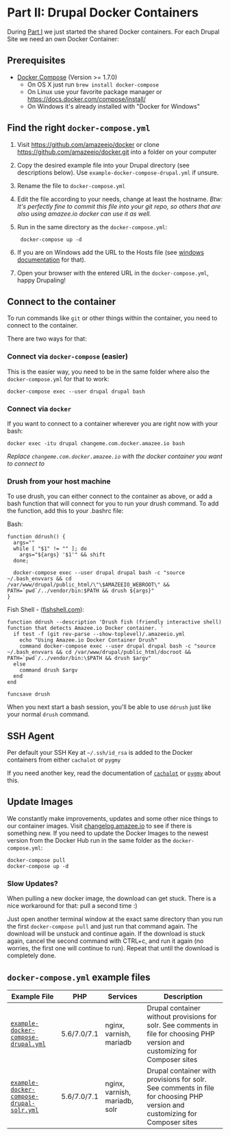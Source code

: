 # Part II: Drupal Docker Containers

<!-- toc -->

During [Part I](./local_docker_development.md#part-i-shared-docker-containers) we just started the shared Docker containers. For each Drupal Site we need an own Docker Container:

## Prerequisites
* [Docker Compose](https://docs.docker.com/compose/install/) (Version >= 1.7.0)
  * On OS X just run `brew install docker-compose`
  * On Linux use your favorite package manager or https://docs.docker.com/compose/install/
  * On Windows it's already installed with "Docker for Windows"

## Find the right `docker-compose.yml`

1. Visit https://github.com/amazeeio/docker or clone https://github.com/amazeeio/docker.git into a folder on your computer
2. Copy the desired example file into your Drupal directory (see descriptions below). Use `example-docker-compose-drupal.yml` if unsure.
3. Rename the file to `docker-compose.yml`
4. Edit the file according to your needs, change at least the hostname. _Btw: It's perfectly fine to commit this file into your git repo, so others that are also using amazee.io docker can use it as well._
5. Run in the same directory as the `docker-compose.yml`:

        docker-compose up -d
6. If you are on Windows add the URL to the Hosts file (see [windows documentation](local_docker_development/windows.md) for that).
7. Open your browser with the entered URL in the `docker-compose.yml`, happy Drupaling!

## Connect to the container

To run commands like `git` or other things within the container, you need to connect to the container.

There are two ways for that:

### Connect via `docker-compose` (easier)

This is the easier way, you need to be in the same folder where also the `docker-compose.yml` for that to work:

    docker-compose exec --user drupal drupal bash

### Connect via `docker`

If you want to connect to a container wherever you are right now with your bash:

	docker exec -itu drupal changeme.com.docker.amazee.io bash

*Replace `changeme.com.docker.amazee.io` with the docker container you want to connect to*

### Drush from your host machine

To use drush, you can either connect to the container as above, or add a bash function that will connect for you to run your drush command. To add the function, add this to your .bashrc file:

Bash:
```
function ddrush() {
  args=""
  while [ "$1" != "" ]; do
    args="${args} '$1'" && shift
  done;

  docker-compose exec --user drupal drupal bash -c "source ~/.bash_envvars && cd /var/www/drupal/public_html/\"\$AMAZEEIO_WEBROOT\" && PATH=`pwd`/../vendor/bin:$PATH && drush ${args}"
}
```

Fish Shell - ([fishshell.com](https://fishshell.com/)):
```
function ddrush --description 'Drush fish (friendly interactive shell) function that detects Amazee.io Docker container. '
  if test -f (git rev-parse --show-toplevel)/.amazeeio.yml
    echo "Using Amazee.io Docker Container Drush"
    command docker-compose exec --user drupal drupal bash -c "source ~/.bash_envvars && cd /var/www/drupal/public_html/docroot && PATH=`pwd`/../vendor/bin:\$PATH && drush $argv"
  else
    command drush $argv
  end
end

funcsave drush
```


When you next start a bash session, you'll be able to use `ddrush` just like your normal `drush` command.

## SSH Agent

Per default your SSH Key at `~/.ssh/id_rsa` is added to the Docker containers from either `cachalot` or `pygmy`

If you need another key, read the documentation of [`cachalot`](os_x_cachalot.md) or [`pygmy`](linux_pygmy.md) about this.

## Update Images

We constantly make improvements, updates and some other nice things to our container images. Visit [changelog.amazee.io](https://changelog.amazee.io) to see if there is something new. If you need to update the Docker Images to the newest version from the Docker Hub run in the same folder as the `docker-compose.yml`:

	docker-compose pull
	docker-compose up -d

### Slow Updates?

When pulling a new docker image, the download can get stuck. There is a nice workaround for that: pull a second time :)

Just open another terminal window at the exact same directory than you run the first `docker-compose pull` and just run that command again. The download will be unstuck and continue again. If the download is stuck again, cancel the second command with CTRL+c, and run it again (no worries, the first one will continue to run). Repeat that until the download is completely done.


## `docker-compose.yml` example files

| Example File                                                                                                           | PHP    | Services                           | Description                                                                                                                     |
|----------------------------------------------------------------------------------------------------------------------------------|--------|-------------------------------|---------------------------------------------------------------------------------------------------------------------------------|
| [`example-docker-compose-drupal.yml`](https://github.com/amazeeio/docker/blob/master/example-docker-compose-drupal.yml)          | 5.6/7.0/7.1| nginx, varnish, mariadb       |Drupal container without provisions for solr. See comments in file for choosing PHP version and customizing for Composer sites   |
| [`example-docker-compose-drupal-solr.yml`](https://github.com/amazeeio/docker/blob/master/example-docker-compose-drupal-solr.yml)| 5.6/7.0/7.1| nginx, varnish, mariadb, solr |Drupal container with provisions for solr. See comments in file for choosing PHP version and customizing for Composer sites      |
